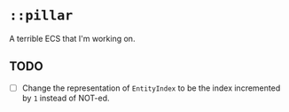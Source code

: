 # `::pillar`

A terrible ECS that I'm working on.


## TODO

- [ ] Change the representation of `EntityIndex` to be the index incremented by `1` instead of NOT-ed.
